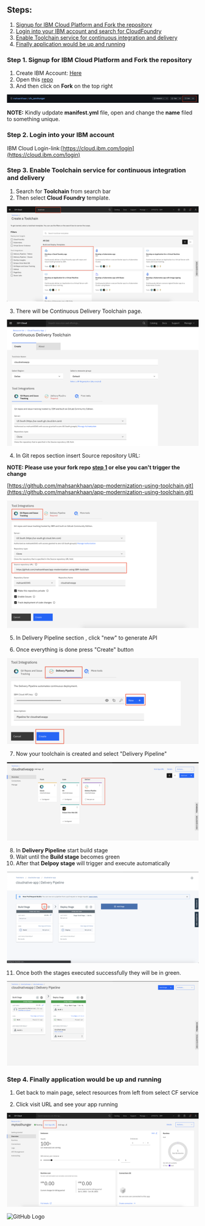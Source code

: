 
## Steps:
1. [Signup for IBM Cloud Platform and Fork the repository](#step-1-Signup-for-IBM-Cloud-Platform-and-Fork-the-repository)
1. [Login into your IBM account and search for CloudFoundry](#step-2-Login-into-your-IBM-account-and-search-for-CloudFoundry)
1. [Enable Toolchain service for continuous integration and delivery](#step-3-Enable-Toolchain-service-for-continuous-integration-and-delivery)
1. [Finally application would be up and running](#step-4-Finally-application-would-be-up-and-running)


### Step 1. Signup for IBM Cloud Platform and Fork the repository

1. Create IBM Account: [Here](https://ibm.biz/BdfSFy)
1. Open this [repo](https://github.com/mahsankhaan/app-modernization-using-IBM-toolchain.git)
1. And then click on __Fork__ on the top right 

![GitHub Logo](images/fork.png)

__NOTE:__ Kindly udpdate __manifest.yml__ file, open and change the __name__ filed to something unique. 


### Step 2. Login into your IBM account
IBM Cloud Login-link:[https://cloud.ibm.com/login](https://cloud.ibm.com/login)


### Step 3. Enable Toolchain service for continuous integration and delivery

1. Search for  __Toolchain__ from search bar
2. Then select __Cloud Foundry__ template.

![GitHub Logo](images/70.png)

3. There will be Continuous Delivery Toolchain page.

![GitHub Logo](images/80.png)

4. In Git repos section insert Source repository URL: 

__NOTE: Please use your fork repo [step 1](#step-1-Signup-for-IBM-Cloud-Platform-and-Fork-the-repository) or else you can't trigger the change__

[https://github.com/mahsankhaan/app-modernization-using-toolchain.git](https://github.com/mahsankhaan/app-modernization-using-toolchain.git)

![GitHub Logo](images/90.png)

5. In Delivery Pipeline section , click "new" to generate API

6. Once everything is done press "Create" button

![GitHub Logo](images/100.png)


7. Now your toolchain is created and select "Delivery Pipeline"

![GitHub Logo](images/110.png)

8. In __Delivery Pipeline__ start build stage
9. Wait until the __Build stage__ becomes green
10. After that __Delpoy stage__ will trigger and execute automatically 


![GitHub Logo](images/12.png)

11. Once both the stages executed successfully they will be in green.

![GitHub Logo](images/130.png)


### Step 4. Finally application would be up and running

1. Get back to main page, select resources from left from select CF service


2. Click visit URL and see your app running

![GitHub Logo](images/15.png)


![GitHub Logo](images/app.png)

